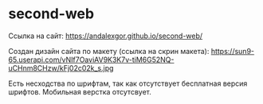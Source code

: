 # second-web

Ссылка на сайт: https://andalexgor.github.io/second-web/

Создан дизайн сайта по макету (ссылка на скрин макета): https://sun9-65.userapi.com/vNIf7OaviAV9K3K7v-tiM6G52NQ-uCHnm8CHzw/kFj02c02k_s.jpg


Есть несходства по шрифтам, так как отсутствует бесплатная версия шрифтов.
Мобильная верстка отсутсвует.
